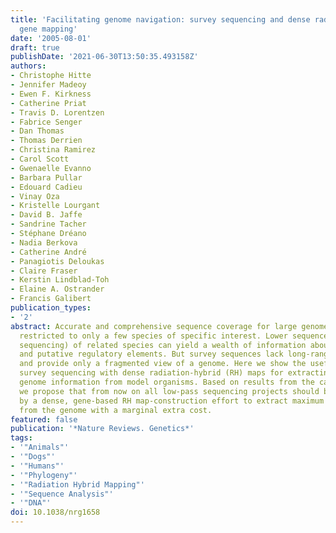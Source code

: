 ```yaml
---
title: 'Facilitating genome navigation: survey sequencing and dense radiation-hybrid
  gene mapping'
date: '2005-08-01'
draft: true
publishDate: '2021-06-30T13:50:35.493158Z'
authors:
- Christophe Hitte
- Jennifer Madeoy
- Ewen F. Kirkness
- Catherine Priat
- Travis D. Lorentzen
- Fabrice Senger
- Dan Thomas
- Thomas Derrien
- Christina Ramirez
- Carol Scott
- Gwenaelle Evanno
- Barbara Pullar
- Edouard Cadieu
- Vinay Oza
- Kristelle Lourgant
- David B. Jaffe
- Sandrine Tacher
- Stéphane Dréano
- Nadia Berkova
- Catherine André
- Panagiotis Deloukas
- Claire Fraser
- Kerstin Lindblad-Toh
- Elaine A. Ostrander
- Francis Galibert
publication_types:
- '2'
abstract: Accurate and comprehensive sequence coverage for large genomes has been
  restricted to only a few species of specific interest. Lower sequence coverage (survey
  sequencing) of related species can yield a wealth of information about gene content
  and putative regulatory elements. But survey sequences lack long-range continuity
  and provide only a fragmented view of a genome. Here we show the usefulness of combining
  survey sequencing with dense radiation-hybrid (RH) maps for extracting maximum comparative
  genome information from model organisms. Based on results from the canine system,
  we propose that from now on all low-pass sequencing projects should be accompanied
  by a dense, gene-based RH map-construction effort to extract maximum information
  from the genome with a marginal extra cost.
featured: false
publication: '*Nature Reviews. Genetics*'
tags:
- '"Animals"'
- '"Dogs"'
- '"Humans"'
- '"Phylogeny"'
- '"Radiation Hybrid Mapping"'
- '"Sequence Analysis"'
- '"DNA"'
doi: 10.1038/nrg1658
---
```


